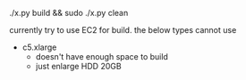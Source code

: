 ./x.py build && sudo ./x.py clean

currently try to use EC2 for build. the below types cannot use
- c5.xlarge
  - doesn't have enough space to build
  - just enlarge HDD 20GB
